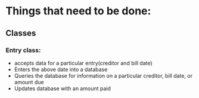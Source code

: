 # Things that need to be done:
## Classes
### Entry class:
* accepts data for a particular entry(creditor and bill date)
* Enters the above date into a database
* Queries the database for information on a particular creditor, bill date, or
  amount due
* Updates database with an amount paid
